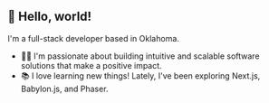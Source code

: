 ## 👋 Hello, world!

I'm a full-stack developer based in Oklahoma.

* 🧑‍💻 I'm passionate about building intuitive and scalable software solutions that make a positive impact.
* 📚 I love learning new things! Lately, I've been exploring Next.js, Babylon.js, and Phaser.
